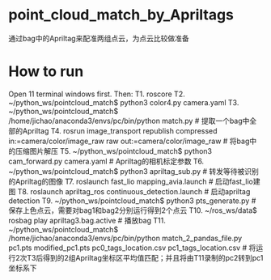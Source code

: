 # point_cloud_match_by_Apriltags
通过bag中的Apriltag来配准两组点云，为点云比较做准备


# How to run
Open 11 terminal windows first. Then:
T1. roscore
T2. ~/python_ws/pointcloud_match$ python3 color4.py camera.yaml
T3. ~/python_ws/pointcloud_match$ /home/jichao/anaconda3/envs/pc/bin/python match.py  # 提取一个bag中全部的Apriltag
T4. rosrun image_transport republish compressed in:=camera/color/image_raw raw out:=camera/color/image_raw  # 将bag中的压缩图片解压
T5. ~/python_ws/pointcloud_match$ python3 cam_forward.py camera.yaml  # Apriltag的相机标定参数
T6. ~/python_ws/pointcloud_match$ python3 apriltag_sub.py  # 转发等待被识别的Apriltag的图像
T7. roslaunch fast_lio mapping_avia.launch  # 启动fast_lio建图
T8. roslaunch apriltag_ros continuous_detection.launch  # 启动apriltag detection
T9. ~/python_ws/pointcloud_match$ python3 pts_generate.py  # 保存上色点云，需要对bag1和bag2分别运行得到2个点云
T10. ~/ros_ws/data$ rosbag play apriltag3.bag.active  # 播放bag
T11. ~/python_ws/pointcloud_match$ /home/jichao/anaconda3/envs/pc/bin/python match_2_pandas_file.py pc1.pts modified_pc1.pts pc0_tags_location.csv pc1_tags_location.csv # 将运行2次T3后得到的2组Apriltag坐标区平均值匹配；并且将由T11录制的pc2转到pc1坐标系下
